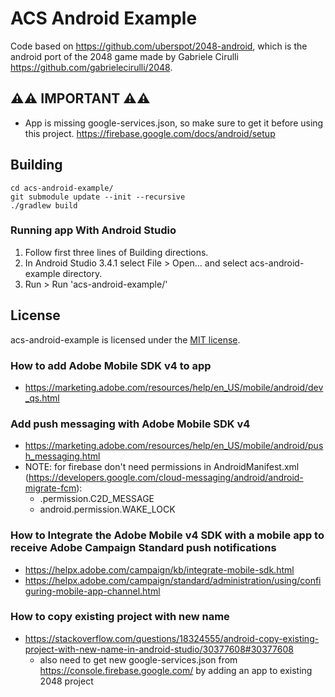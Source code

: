 ACS Android Example
============

Code based on https://github.com/uberspot/2048-android, which is the android port of the 2048 game made by Gabriele Cirulli https://github.com/gabrielecirulli/2048.

## :warning::warning: IMPORTANT :warning::warning:
* App is missing google-services.json, so make sure to get it before using this project. https://firebase.google.com/docs/android/setup

## Building

    cd acs-android-example/
    git submodule update --init --recursive
    ./gradlew build

### Running app With Android Studio

1. Follow first three lines of Building directions.
2. In Android Studio 3.4.1 select File > Open... and select acs-android-example directory.
3. Run > Run 'acs-android-example/'

## License

acs-android-example is licensed under the [MIT license](https://github.com/adobe/acs-android-example/blob/master/LICENSE).

### How to add Adobe Mobile SDK v4 to app
* https://marketing.adobe.com/resources/help/en_US/mobile/android/dev_qs.html

### Add push messaging with Adobe Mobile SDK v4
* https://marketing.adobe.com/resources/help/en_US/mobile/android/push_messaging.html
* NOTE: for firebase don't need permissions in AndroidManifest.xml (https://developers.google.com/cloud-messaging/android/android-migrate-fcm):
    * <your-package-name>.permission.C2D_MESSAGE
    * android.permission.WAKE_LOCK 

### How to Integrate the Adobe Mobile v4 SDK with a mobile app to receive Adobe Campaign Standard push notifications 
* https://helpx.adobe.com/campaign/kb/integrate-mobile-sdk.html
* https://helpx.adobe.com/campaign/standard/administration/using/configuring-mobile-app-channel.html

### How to copy existing project with new name
* https://stackoverflow.com/questions/18324555/android-copy-existing-project-with-new-name-in-android-studio/30377608#30377608
    * also need to get new google-services.json from https://console.firebase.google.com/ by adding an app to existing 2048 project
